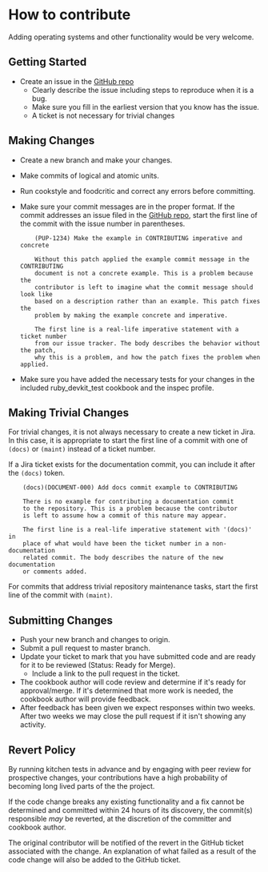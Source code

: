 # How to contribute

Adding operating systems and other functionality would be very welcome.

## Getting Started

* Create an issue in the [GitHub repo](https://github.com/amunoz951/ruby_devkit/issues)
  * Clearly describe the issue including steps to reproduce when it is a bug.
  * Make sure you fill in the earliest version that you know has the issue.
  * A ticket is not necessary for trivial changes

## Making Changes

* Create a new branch and make your changes.
* Make commits of logical and atomic units.
* Run cookstyle and foodcritic and correct any errors before committing.
* Make sure your commit messages are in the proper format. If the commit
  addresses an issue filed in the
  [GitHub repo](https://github.com/amunoz951/ruby_devkit/issues), start
  the first line of the commit with the issue number in parentheses.

  ```
      (PUP-1234) Make the example in CONTRIBUTING imperative and concrete

      Without this patch applied the example commit message in the CONTRIBUTING
      document is not a concrete example. This is a problem because the
      contributor is left to imagine what the commit message should look like
      based on a description rather than an example. This patch fixes the
      problem by making the example concrete and imperative.

      The first line is a real-life imperative statement with a ticket number
      from our issue tracker. The body describes the behavior without the patch,
      why this is a problem, and how the patch fixes the problem when applied.
  ```
* Make sure you have added the necessary tests for your changes in the included
  ruby_devkit_test cookbook and the inspec profile.

## Making Trivial Changes

For trivial changes, it is not always necessary to create a new
ticket in Jira. In this case, it is appropriate to start the first line of a
commit with one of  `(docs)` or `(maint)` instead of a ticket
number.

If a Jira ticket exists for the documentation commit, you can include it
after the `(docs)` token.

```
    (docs)(DOCUMENT-000) Add docs commit example to CONTRIBUTING

    There is no example for contributing a documentation commit
    to the repository. This is a problem because the contributor
    is left to assume how a commit of this nature may appear.

    The first line is a real-life imperative statement with '(docs)' in
    place of what would have been the ticket number in a non-documentation
    related commit. The body describes the nature of the new documentation
    or comments added.
```

For commits that address trivial repository maintenance tasks, start the
first line of the commit with `(maint)`.

## Submitting Changes

* Push your new branch and changes to origin.
* Submit a pull request to master branch.
* Update your ticket to mark that you have submitted code and are ready
  for it to be reviewed (Status: Ready for Merge).
  * Include a link to the pull request in the ticket.
* The cookbook author will code review and determine if it's ready for
  approval/merge. If it's determined that more work is needed, the cookbook
  author will provide feedback.
* After feedback has been given we expect responses within two weeks. After two
  weeks we may close the pull request if it isn't showing any activity.

## Revert Policy

By running kitchen tests in advance and by engaging with peer review for
prospective changes, your contributions have a high probability of becoming long
lived parts of the the project.

If the code change breaks any existing functionality and a fix cannot be
determined and committed within 24 hours of its discovery, the commit(s)
responsible _may_ be reverted, at the discretion of the committer and cookbook
author.

The original contributor will be notified of the revert in the GitHub ticket
associated with the change. An explanation of what failed as a result of the
code change will also be added to the GitHub ticket.
